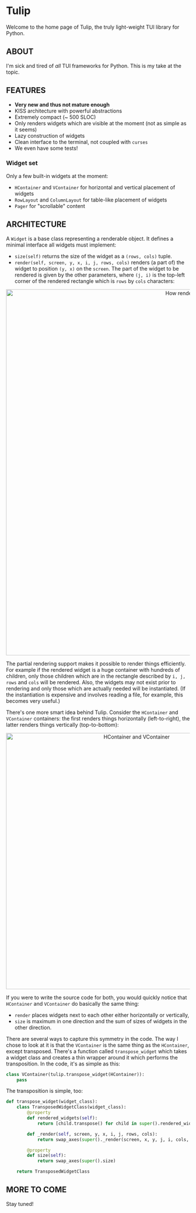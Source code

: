 # Tulip

Welcome to the home page of Tulip, the truly light-weight TUI library for Python.

## ABOUT

I'm sick and tired of *all* TUI frameworks for Python. This is my take at the topic.

## FEATURES

  - **Very new and thus not mature enough**
  - KISS architecture with powerful abstractions
  - Extremely compact (~ 500 SLOC)
  - Only renders widgets which are visible at the moment (not as simple as it seems)
  - Lazy construction of widgets
  - Clean interface to the terminal, not coupled with `curses`
  - We even have some tests!

### Widget set

Only a few built-in widgets at the moment:

  - `HContainer` and `VContainer` for horizontal and vertical placement of widgets
  - `RowLayout` and `ColumnLayout` for table-like placement of widgets
  - `Pager` for "scrollable" content

## ARCHITECTURE

A `Widget` is a base class representing a renderable object. It defines a minimal
interface all widgets must implement:

  - `size(self)` returns the size of the widget as a `(rows, cols)` tuple.
  - `render(self, screen, y, x, i, j, rows, cols)` renders (a part of) the
    widget to position `(y, x)` on the `screen`. The part of the widget to
    be rendered is given by the other parameters, where `(j, i)` is the top-left
    corner of the rendered rectangle which is `rows` by `cols` characters:

<div style="text-align: center">
<img width=1000 src="https://github.com/dcepelik/tulip/blob/master/img/render.svg" alt="How rendering works" />

</div>

The partial rendering support makes it possible to render things efficiently.
For example if the rendered widget is a huge container with hundreds of children,
only those children which are in the rectangle described by `i, j, rows` and `cols`
will be rendered. Also, the widgets may not exist prior to rendering and only
those which are actually needed will be instantiated. (If the instantiation
is expensive and involves reading a file, for example, this becomes very useful.)

There's one more smart idea behind Tulip. Consider the `HContainer` and `VContainer`
containers: the first renders things horizontally (left-to-right), the latter
renders things vertically (top-to-bottom):

<div style="text-align: center">
<img width=700 src="https://github.com/dcepelik/tulip/blob/master/img/hcont-and-vcont.svg" alt="HContainer and VContainer" />
</div>

If you were to write the source code for both, you would quickly notice that
`HContainer` and `VContainer` do basically the same thing:

  - `render` places widgets next to each other either horizontally or vertically,
  - `size` is maximum in one direction and the sum of sizes of widgets in the other
    direction.

There are several ways to capture this symmetry in the code. The way I chose to
look at it is that the `VContainer` is the same thing as the `HContainer`,
except transposed. There's a function called `transpose_widget` which takes
a widget class and creates a thin wrapper around it which performs the
transposition. In the code, it's as simple as this:

```python
class VContainer(tulip.transpose_widget(HContainer)):
    pass
```

The transposition is simple, too:

```python
def transpose_widget(widget_class):
    class TransposedWidgetClass(widget_class):
        @property
        def rendered_widgets(self):
            return [child.transpose() for child in super().rendered_widgets]

        def _render(self, screen, y, x, i, j, rows, cols):
            return swap_axes(super()._render(screen, x, y, j, i, cols, rows))

        @property
        def size(self):
            return swap_axes(super().size)

    return TransposedWidgetClass
```

## MORE TO COME

Stay tuned!
